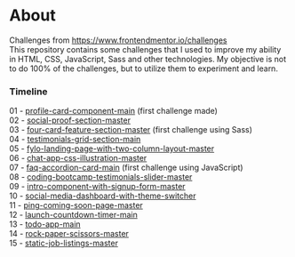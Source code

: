 # About
Challenges from https://www.frontendmentor.io/challenges  
This repository contains some challenges that I used to improve my ability in HTML, CSS, JavaScript, Sass and other technologies. My objective is not to do 100% of the challenges, but to utilize them to experiment and learn.

### Timeline
01 - [profile-card-component-main](https://www.frontendmentor.io/challenges/profile-card-component-cfArpWshJ) (first challenge made)  
02 - [social-proof-section-master](https://www.frontendmentor.io/challenges/social-proof-section-6e0qTv_bA)  
03 - [four-card-feature-section-master](https://www.frontendmentor.io/challenges/four-card-feature-section-weK1eFYK) (first challenge using Sass)  
04 - [testimonials-grid-section-main](https://www.frontendmentor.io/challenges/testimonials-grid-section-Nnw6J7Un7)  
05 - [fylo-landing-page-with-two-column-layout-master](https://www.frontendmentor.io/challenges/fylo-landing-page-with-two-column-layout-5ca5ef041e82137ec91a50f5)  
06 - [chat-app-css-illustration-master](https://www.frontendmentor.io/challenges/chat-app-css-illustration-O5auMkFqY)  
07 - [faq-accordion-card-main](https://www.frontendmentor.io/challenges/faq-accordion-card-XlyjD0Oam) (first challenge using JavaScript)  
08 - [coding-bootcamp-testimonials-slider-master](https://www.frontendmentor.io/challenges/coding-bootcamp-testimonials-slider-4FNyLA8JL)  
09 - [intro-component-with-signup-form-master](https://www.frontendmentor.io/challenges/intro-component-with-signup-form-5cf91bd49edda32581d28fd1)  
10 - [social-media-dashboard-with-theme-switcher](https://www.frontendmentor.io/challenges/social-media-dashboard-with-theme-switcher-6oY8ozp_H)  
11 - [ping-coming-soon-page-master](https://www.frontendmentor.io/challenges/ping-single-column-coming-soon-page-5cadd051fec04111f7b848da)  
12 - [launch-countdown-timer-main](https://www.frontendmentor.io/challenges/launch-countdown-timer-N0XkGfyz-)  
13 - [todo-app-main](https://www.frontendmentor.io/challenges/todo-app-Su1_KokOW)  
14 - [rock-paper-scissors-master](https://www.frontendmentor.io/challenges/rock-paper-scissors-game-pTgwgvgH)  
15 - [static-job-listings-master](https://www.frontendmentor.io/challenges/job-listings-with-filtering-ivstIPCt)  
